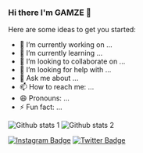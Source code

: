 ###                                                      Hi there I'm GAMZE 👋


Here are some ideas to get you started:

- 🔭 I’m currently working on ...
- 🌱 I’m currently learning ...
- 👯 I’m looking to collaborate on ...
- 🤔 I’m looking for help with ...
- 💬 Ask me about ...
- 📫 How to reach me: ...
- 😄 Pronouns: ...
- ⚡ Fun fact: ...


![Github stats 1](https://github-readme-stats.vercel.app/api?username=GamzeTurap&show_icons=true&theme=gradient) 
![Github stats 2](https://github-readme-stats.vercel.app/api?username=GamzeTurap&show_icons=true&theme=radical)

[![Instagram Badge](https://img.shields.io/badge/-Instagram-C13584?style=flat-quare&labelColor=C13584&logo=instagram&logoColor=white&link=link)](https://www.instagram.com/bardakikedi/?next=%2F) 
[![Twitter Badge](https://img.shields.io/badge/-Twitter-C13584?style=flat-quare&labelColor=C13584&logo=instagram&logoColor=white&link=link)](https://twitter.com/bardakikedi)

